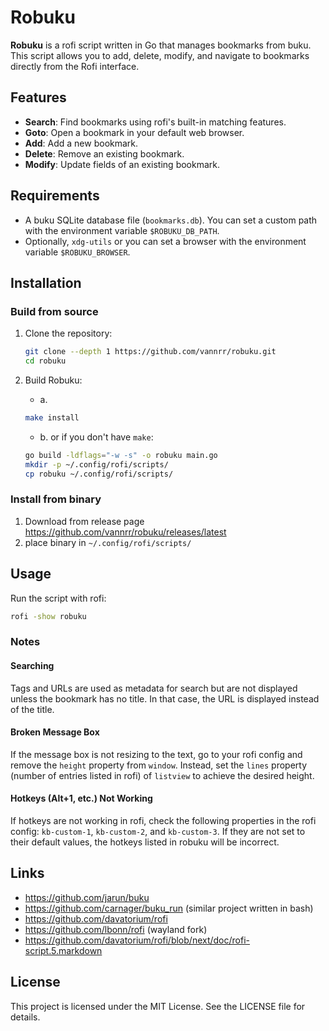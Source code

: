# Robuku

**Robuku** is a rofi script written in Go that manages bookmarks from buku.
This script allows you to add, delete, modify, and navigate to bookmarks directly
from the Rofi interface.

## Features

- **Search**: Find bookmarks using rofi's built-in matching features.
- **Goto**:   Open a bookmark in your default web browser.
- **Add**:    Add a new bookmark.
- **Delete**: Remove an existing bookmark.
- **Modify**: Update fields of an existing bookmark.

## Requirements

- A buku SQLite database file (`bookmarks.db`). You can set a custom path with the environment variable `$ROBUKU_DB_PATH`.
- Optionally, `xdg-utils` or you can set a browser with the environment variable `$ROBUKU_BROWSER`.

## Installation

### Build from source
1. Clone the repository:
    ```sh
    git clone --depth 1 https://github.com/vannrr/robuku.git
    cd robuku
    ```

2. Build Robuku:
    - a.
    ```sh
    make install
    ```
    - b.
    or if you don't have `make`:
    ```sh
    go build -ldflags="-w -s" -o robuku main.go
    mkdir -p ~/.config/rofi/scripts/
    cp robuku ~/.config/rofi/scripts/
    ```

### Install from binary
1. Download from release page https://github.com/vannrr/robuku/releases/latest
2. place binary in `~/.config/rofi/scripts/`

## Usage

Run the script with rofi:
```sh
rofi -show robuku
```

### Notes

#### Searching
Tags and URLs are used as metadata for search but are not displayed unless the
bookmark has no title. In that case, the URL is displayed instead of the title.

#### Broken Message Box
If the message box is not resizing to the text, go to your rofi config and remove
the `height` property from `window`. Instead, set the `lines` property
(number of entries listed in rofi) of `listview` to achieve the desired height.

#### Hotkeys (Alt+1, etc.) Not Working
If hotkeys are not working in rofi, check the following properties in the rofi config:
`kb-custom-1`, `kb-custom-2`, and `kb-custom-3`. If they are not set to their default values,
the hotkeys listed in robuku will be incorrect.

## Links

- https://github.com/jarun/buku
- https://github.com/carnager/buku_run (similar project written in bash)
- https://github.com/davatorium/rofi
- https://github.com/lbonn/rofi (wayland fork)
- https://github.com/davatorium/rofi/blob/next/doc/rofi-script.5.markdown

## License

This project is licensed under the MIT License. See the LICENSE file for details.
